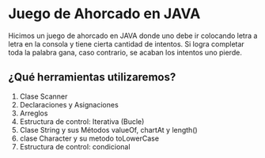 # Juego de Ahorcado en JAVA

Hicimos un juego de ahorcado en JAVA donde uno debe ir colocando letra a letra en la consola y tiene cierta cantidad de intentos. Si logra completar toda la palabra gana, caso contrario, se acaban los intentos uno pierde.

## ¿Qué herramientas utilizaremos?

1. Clase Scanner
2. Declaraciones y Asignaciones 
3. Arreglos
4. Estructura de control: Iterativa (Bucle)
5. Clase String y sus Métodos valueOf, chartAt y length()
6. clase Character y su metodo toLowerCase
7. Estructura de control: condicional
